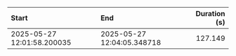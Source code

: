 | Start                      | End                        |   Duration (s) |
|:---------------------------|:---------------------------|---------------:|
| 2025-05-27 12:01:58.200035 | 2025-05-27 12:04:05.348718 |        127.149 |